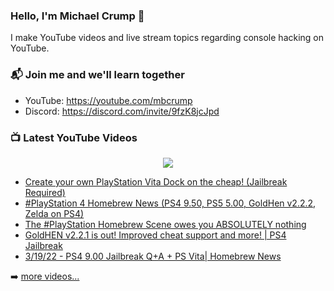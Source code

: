 ### Hello, I'm Michael Crump 👋

I make YouTube videos and live stream topics regarding console hacking on YouTube. 

### 📬 Join me and we'll learn together

- YouTube: https://youtube.com/mbcrump
- Discord: https://discord.com/invite/9fzK8jcJpd

### 📺 Latest YouTube Videos

<div align="center">

[<img src="https://img.shields.io/badge/-Subscribe-red?style=for-the-badge&logo=youtube&logoColor=white"/>](https://www.youtube.com/c/mbcrump?sub_confirmation=1)

</div>

<!-- YOUTUBE:START -->
- [Create your own PlayStation Vita Dock on the cheap! &lpar;Jailbreak Required&rpar;](https://www.youtube.com/watch?v=XKsKNd9qYBk)
- [#PlayStation 4 Homebrew News &lpar;PS4 9.50, PS5 5.00, GoldHen v2.2.2, Zelda on PS4&rpar;](https://www.youtube.com/watch?v=y9s_p7YE-2s)
- [The #PlayStation Homebrew Scene owes you ABSOLUTELY nothing](https://www.youtube.com/watch?v=Jjvot0wbxiQ)
- [GoldHEN v2.2.1 is out! Improved cheat support and more! | PS4 Jailbreak](https://www.youtube.com/watch?v=YNawvZNQq5k)
- [3/19/22 - PS4 9.00 Jailbreak Q+A  + PS Vita| Homebrew News](https://www.youtube.com/watch?v=ENv1LsCJ0S8)
<!-- YOUTUBE:END -->

➡️ [more videos...](https://youtube.com/mbcrump)

